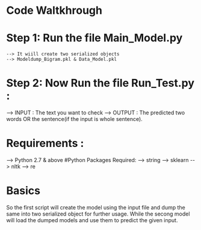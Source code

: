 # Code Waltkhrough

# Step 1: Run the file Main_Model.py
    --> It wiill create two serialized objects
    --> Modeldump_Bigram.pkl & Data_Model.pkl
            
# Step 2: Now Run the file Run_Test.py :
   --> INPUT : The text you want to check
        --> OUTPUT : The predicted two words OR the sentence(if the input is whole sentence).
        
# Requirements :
   --> Python 2.7 & above
#Python Packages Required:
    --> string
    --> sklearn
    --> nltk
    --> re
# Basics
  So the first script will create the model using the input file and dump the same into two serialized object for further usage.
  While the secong model will load the dumped models and use them to predict the given input.
    
